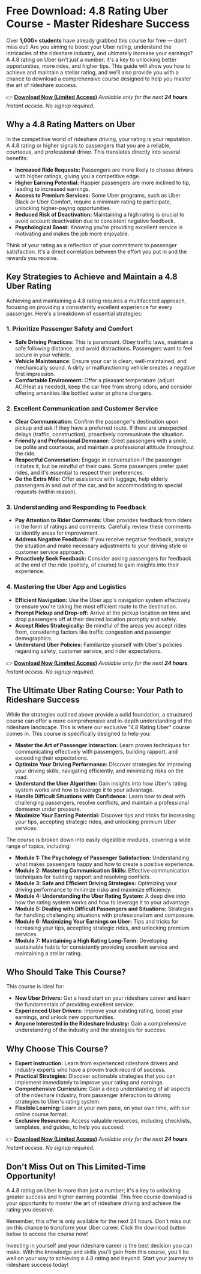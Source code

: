 # Free Download: 4.8 Rating Uber Course - Master Rideshare Success

Over **1,000+ students** have already grabbed this course for free — don’t miss out! Are you aiming to boost your Uber rating, understand the intricacies of the rideshare industry, and ultimately increase your earnings? A 4.8 rating on Uber isn't just a number; it's a key to unlocking better opportunities, more rides, and higher tips. This guide will show you how to achieve and maintain a stellar rating, and we’ll also provide you with a chance to download a comprehensive course designed to help you master the art of rideshare success.

👉 **[Download Now (Limited Access)](https://udemywork.com/4-8-rating-uber)**
_Available only for the next **24 hours**. Instant access. No signup required._

## Why a 4.8 Rating Matters on Uber

In the competitive world of rideshare driving, your rating is your reputation. A 4.8 rating or higher signals to passengers that you are a reliable, courteous, and professional driver. This translates directly into several benefits:

*   **Increased Ride Requests:** Passengers are more likely to choose drivers with higher ratings, giving you a competitive edge.
*   **Higher Earning Potential:** Happier passengers are more inclined to tip, leading to increased earnings.
*   **Access to Premium Services:** Some Uber programs, such as Uber Black or Uber Comfort, require a minimum rating to participate, unlocking higher-paying opportunities.
*   **Reduced Risk of Deactivation:** Maintaining a high rating is crucial to avoid account deactivation due to consistent negative feedback.
*   **Psychological Boost:** Knowing you're providing excellent service is motivating and makes the job more enjoyable.

Think of your rating as a reflection of your commitment to passenger satisfaction. It's a direct correlation between the effort you put in and the rewards you receive.

## Key Strategies to Achieve and Maintain a 4.8 Uber Rating

Achieving and maintaining a 4.8 rating requires a multifaceted approach, focusing on providing a consistently excellent experience for every passenger. Here's a breakdown of essential strategies:

### 1. Prioritize Passenger Safety and Comfort

*   **Safe Driving Practices:** This is paramount. Obey traffic laws, maintain a safe following distance, and avoid distractions. Passengers want to feel secure in your vehicle.
*   **Vehicle Maintenance:** Ensure your car is clean, well-maintained, and mechanically sound. A dirty or malfunctioning vehicle creates a negative first impression.
*   **Comfortable Environment:** Offer a pleasant temperature (adjust AC/Heat as needed), keep the car free from strong odors, and consider offering amenities like bottled water or phone chargers.

### 2. Excellent Communication and Customer Service

*   **Clear Communication:** Confirm the passenger's destination upon pickup and ask if they have a preferred route. If there are unexpected delays (traffic, construction), proactively communicate the situation.
*   **Friendly and Professional Demeanor:** Greet passengers with a smile, be polite and courteous, and maintain a professional attitude throughout the ride.
*   **Respectful Conversation:** Engage in conversation if the passenger initiates it, but be mindful of their cues. Some passengers prefer quiet rides, and it's essential to respect their preferences.
*   **Go the Extra Mile:** Offer assistance with luggage, help elderly passengers in and out of the car, and be accommodating to special requests (within reason).

### 3. Understanding and Responding to Feedback

*   **Pay Attention to Rider Comments:** Uber provides feedback from riders in the form of ratings and comments. Carefully review these comments to identify areas for improvement.
*   **Address Negative Feedback:** If you receive negative feedback, analyze the situation and make necessary adjustments to your driving style or customer service approach.
*   **Proactively Seek Feedback:** Consider asking passengers for feedback at the end of the ride (politely, of course) to gain insights into their experience.

### 4. Mastering the Uber App and Logistics

*   **Efficient Navigation:** Use the Uber app's navigation system effectively to ensure you're taking the most efficient route to the destination.
*   **Prompt Pickup and Drop-off:** Arrive at the pickup location on time and drop passengers off at their desired location promptly and safely.
*   **Accept Rides Strategically:** Be mindful of the areas you accept rides from, considering factors like traffic congestion and passenger demographics.
*   **Understand Uber Policies:** Familiarize yourself with Uber's policies regarding safety, customer service, and rider expectations.

👉 **[Download Now (Limited Access)](https://udemywork.com/4-8-rating-uber)**
_Available only for the next **24 hours**. Instant access. No signup required._

## The Ultimate Uber Rating Course: Your Path to Rideshare Success

While the strategies outlined above provide a solid foundation, a structured course can offer a more comprehensive and in-depth understanding of the rideshare landscape. This is where our exclusive "4.8 Rating Uber" course comes in. This course is specifically designed to help you:

*   **Master the Art of Passenger Interaction:** Learn proven techniques for communicating effectively with passengers, building rapport, and exceeding their expectations.
*   **Optimize Your Driving Performance:** Discover strategies for improving your driving skills, navigating efficiently, and minimizing risks on the road.
*   **Understand the Uber Algorithm:** Gain insights into how Uber's rating system works and how to leverage it to your advantage.
*   **Handle Difficult Situations with Confidence:** Learn how to deal with challenging passengers, resolve conflicts, and maintain a professional demeanor under pressure.
*   **Maximize Your Earning Potential:** Discover tips and tricks for increasing your tips, accepting strategic rides, and unlocking premium Uber services.

The course is broken down into easily digestible modules, covering a wide range of topics, including:

*   **Module 1: The Psychology of Passenger Satisfaction:** Understanding what makes passengers happy and how to create a positive experience.
*   **Module 2: Mastering Communication Skills:** Effective communication techniques for building rapport and resolving conflicts.
*   **Module 3: Safe and Efficient Driving Strategies:** Optimizing your driving performance to minimize risks and maximize efficiency.
*   **Module 4: Understanding the Uber Rating System:** A deep dive into how the rating system works and how to leverage it to your advantage.
*   **Module 5: Dealing with Difficult Passengers and Situations:** Strategies for handling challenging situations with professionalism and composure.
*   **Module 6: Maximizing Your Earnings on Uber:** Tips and tricks for increasing your tips, accepting strategic rides, and unlocking premium services.
*   **Module 7: Maintaining a High Rating Long-Term:** Developing sustainable habits for consistently providing excellent service and maintaining a stellar rating.

## Who Should Take This Course?

This course is ideal for:

*   **New Uber Drivers:** Get a head start on your rideshare career and learn the fundamentals of providing excellent service.
*   **Experienced Uber Drivers:** Improve your existing rating, boost your earnings, and unlock new opportunities.
*   **Anyone Interested in the Rideshare Industry:** Gain a comprehensive understanding of the industry and the strategies for success.

## Why Choose This Course?

*   **Expert Instruction:** Learn from experienced rideshare drivers and industry experts who have a proven track record of success.
*   **Practical Strategies:** Discover actionable strategies that you can implement immediately to improve your rating and earnings.
*   **Comprehensive Curriculum:** Gain a deep understanding of all aspects of the rideshare industry, from passenger interaction to driving strategies to Uber's rating system.
*   **Flexible Learning:** Learn at your own pace, on your own time, with our online course format.
*   **Exclusive Resources:** Access valuable resources, including checklists, templates, and guides, to help you succeed.

👉 **[Download Now (Limited Access)](https://udemywork.com/4-8-rating-uber)**
_Available only for the next **24 hours**. Instant access. No signup required._

## Don't Miss Out on This Limited-Time Opportunity!

A 4.8 rating on Uber is more than just a number; it's a key to unlocking greater success and higher earning potential. This free course download is your opportunity to master the art of rideshare driving and achieve the rating you deserve.

Remember, this offer is only available for the next 24 hours. Don't miss out on this chance to transform your Uber career. Click the download button below to access the course now!

Investing in yourself and your rideshare career is the best decision you can make. With the knowledge and skills you'll gain from this course, you'll be well on your way to achieving a 4.8 rating and beyond. Start your journey to rideshare success today!
